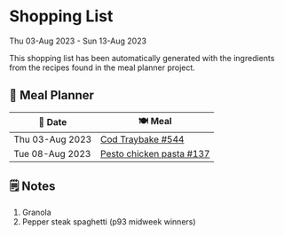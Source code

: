# Shopping List

Thu 03-Aug 2023 - Sun 13-Aug 2023

This shopping list has been automatically generated with the ingredients from the recipes found in the meal planner project.

## 📅 Meal Planner

|📅 Date| 🍽️ Meal|
|----|----|
|Thu 03-Aug 2023|[Cod Traybake #544](https://github.com/jcallaghan/The-Cookbook/issues/544)|
|Tue 08-Aug 2023|[Pesto chicken pasta #137](https://github.com/jcallaghan/The-Cookbook/issues/137)|

## 🗒️ Notes

1. Granola
1. Pepper steak spaghetti (p93 midweek winners)
